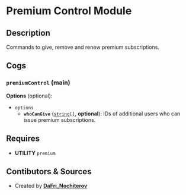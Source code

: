 # Premium Control Module

## Description

Commands to give, remove and renew premium subscriptions.

## Cogs

### `premiumControl` (**main**)

**Options** (optional):

- `options`
  - **`whoCanGive`** ([`string[]`][string], **optional**): IDs of additional users who can issue premium subscriptions.

[string]:https://developer.mozilla.org/en/docs/Web/JavaScript/Reference/Global_Objects/String

## Requires

- **UTILITY** `premium`

## Contibutors & Sources

- Created by **[DaFri_Nochiterov](https://gitlab.com/dafri-nochiterov)**